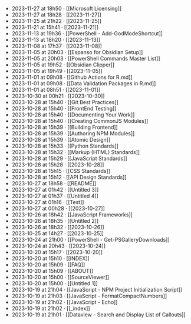 - 2023-11-27 at 18h50 · [[Microsoft Licensing]]
- 2023-11-27 at 18h28 · [[2023-11-27]]
- 2023-11-25 at 21h22 · [[2023-11-25]]
- 2023-11-21 at 15h41 · [[2023-11-21]]
- 2023-11-13 at 19h36 · [[PowerShell - Add-GodModeShortcut]]
- 2023-11-13 at 18h20 · [[2023-11-13]]
- 2023-11-08 at 17h37 · [[2023-11-08]]
- 2023-11-05 at 20h03 · [[Espanso for Obsidian Setup]]
- 2023-11-05 at 20h03 · [[PowerShell Commands Master List]]
- 2023-11-05 at 19h52 · [[Obsidian Clipper]]
- 2023-11-05 at 19h49 · [[2023-11-05]]
- 2023-11-01 at 09h08 · [[Github Actions for R.md]]
- 2023-11-01 at 09h08 · [[Data Validation Packages in R.md]]
- 2023-11-01 at 08h51 · [[2023-11-01]]
- 2023-10-30 at 00h21 · [[2023-10-30]]
- 2023-10-28 at 15h40 · [[Git Best Practices]]
- 2023-10-28 at 15h40 · [[FrontEnd Testing]]
- 2023-10-28 at 15h40 · [[Documenting Your Work]]
- 2023-10-28 at 15h40 · [[Creating CommonJS Modules]]
- 2023-10-28 at 15h39 · [[Building Frontend]]
- 2023-10-28 at 15h39 · [[Authoring NPM Modules]]
- 2023-10-28 at 15h39 · [[Atomic Design]]
- 2023-10-28 at 15h33 · [[Python Standards]]
- 2023-10-28 at 15h32 · [[Markup (HTML) Standards]]
- 2023-10-28 at 15h29 · [[JavaScript Standards]]
- 2023-10-28 at 15h28 · [[2023-10-28]]
- 2023-10-28 at 15h15 · [[CSS Standards]]
- 2023-10-28 at 15h12 · [[API Design Standards]]
- 2023-10-27 at 18h58 · [[README]]
- 2023-10-27 at 01h42 · [[Untitled 3]]
- 2023-10-27 at 01h37 · [[Untitled 4]]
- 2023-10-27 at 01h16 · [[Test]]
- 2023-10-27 at 00h28 · [[2023-10-27]]
- 2023-10-26 at 18h42 · [[JavaScript Frameworks]]
- 2023-10-26 at 18h35 · [[Untitled 2]]
- 2023-10-26 at 18h32 · [[2023-10-26]]
- 2023-10-25 at 14h27 · [[2023-10-25]]
- 2023-10-24 at 21h00 · [[PowerShell - Get-PSGalleryDownloads]]
- 2023-10-24 at 20h43 · [[2023-10-24]]
- 2023-10-20 at 15h17 · [[2023-10-20]]
- 2023-10-20 at 15h10 · [[INDEX]]
- 2023-10-20 at 15h09 · [[FAQ]]
- 2023-10-20 at 15h09 · [[ABOUT]]
- 2023-10-20 at 15h00 · [[SourceViewer]]
- 2023-10-20 at 15h00 · [[Untitled 1]]
- 2023-10-19 at 21h04 · [[JavaScript - NPM Project Initialization Script]]
- 2023-10-19 at 21h03 · [[JavaScript - FormatCompactNumbers]]
- 2023-10-19 at 21h02 · [[JavaScript - Echo]]
- 2023-10-19 at 21h02 · [[_index]]
- 2023-10-19 at 21h01 · [[Dataview - Search and Display List of Callouts]]

